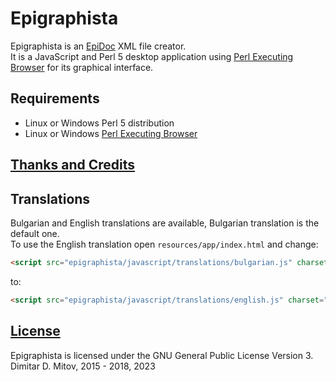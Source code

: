 # Epigraphista

Epigraphista is an [EpiDoc](https://sourceforge.net/p/epidoc/wiki/Home/) XML file creator.  
It is a JavaScript and Perl 5 desktop application using [Perl Executing Browser](https://github.com/ddmitov/perl-executing-browser) for its graphical interface.

## Requirements

* Linux or Windows Perl 5 distribution
* Linux or Windows [Perl Executing Browser](https://github.com/ddmitov/perl-executing-browser)

## [Thanks and Credits](CREDITS.md)

## Translations

Bulgarian and English translations are available, Bulgarian translation is the default one.  
To use the English translation open ```resources/app/index.html``` and change:

```html
<script src="epigraphista/javascript/translations/bulgarian.js" charset="utf-8"></script>
```

to:

```html
<script src="epigraphista/javascript/translations/english.js" charset="utf-8"></script>
```

## [License](./LICENSE.md)
Epigraphista is licensed under the GNU General Public License Version 3.  
Dimitar D. Mitov, 2015 - 2018, 2023  
